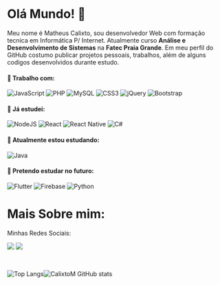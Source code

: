 # Olá Mundo! 👋


Meu nome é Matheus Calixto, sou desenvolvedor Web com formação tecnica em Informática P/ Internet. Atualmente curso **Análise e Desenvolvimento de Sistemas** na **Fatec Praia Grande**.
Em meu perfil do GitHub costumo publicar projetos pessoais, trabalhos, além de alguns codigos desenvolvidos durante estudo.

#### 💼 Trabalho com:
<img alt="JavaScript" src="https://img.shields.io/badge/javascript-%23323330.svg?style=for-the-badge&logo=javascript&logoColor=%23F7DF1E"/> <img alt="PHP" src="https://img.shields.io/badge/php-%23777BB4.svg?style=for-the-badge&logo=php&logoColor=white"/> <img alt="MySQL" src="https://img.shields.io/badge/mysql-%2300000f.svg?style=for-the-badge&logo=mysql&logoColor=white"/> <img alt="CSS3" src="https://img.shields.io/badge/css3-%231572B6.svg?style=for-the-badge&logo=css3&logoColor=white"/>  <img alt="jQuery" src="https://img.shields.io/badge/jquery-%230769AD.svg?style=for-the-badge&logo=jquery&logoColor=white"/> <img alt="Bootstrap" src="https://img.shields.io/badge/bootstrap-%23563D7C.svg?style=for-the-badge&logo=bootstrap&logoColor=white"/>

#### 📕 Já estudei:
<img alt="NodeJS" src="https://img.shields.io/badge/node.js-%2343853D.svg?style=for-the-badge&logo=node-dot-js&logoColor=white"/> <img alt="React" src="https://img.shields.io/badge/react-%2320232a.svg?style=for-the-badge&logo=react&logoColor=%2361DAFB"/> <img alt="React Native" src="https://img.shields.io/badge/react_native-%2320232a.svg?style=for-the-badge&logo=react&logoColor=%2361DAFB"/> <img alt="C#" src="https://img.shields.io/badge/c%23-%23239120.svg?style=for-the-badge&logo=c-sharp&logoColor=white"/>

#### 📕 Atualmente estou estudando:

<img alt="Java" src="https://img.shields.io/badge/java-%23323330.svg?style=for-the-badge&logo=java&logoColor=%23F7DF1E"/>

#### 📘 Pretendo estudar no futuro:

<img alt="Flutter" src="https://img.shields.io/badge/Flutter-%2302569B.svg?style=for-the-badge&logo=Flutter&logoColor=white" /> <img alt="Firebase" src="https://img.shields.io/badge/firebase-%23039BE5.svg?style=for-the-badge&logo=firebase"/> <img alt="Python" src="https://img.shields.io/badge/python-%2314354C.svg?style=for-the-badge&logo=python&logoColor=white"/>

# Mais Sobre mim:

Minhas Redes Sociais:

[<img src="https://img.shields.io/badge/linkedin-%230077B5.svg?&style=for-the-badge&logo=linkedin&logoColor=white" />](https://www.linkedin.com/in/matheus-calixto-29480719a/) [<img src = "https://img.shields.io/badge/instagram-%23E4405F.svg?&style=for-the-badge&logo=instagram&logoColor=white">](https://www.instagram.com/mcalixto1302/)


<br>

![Top Langs](https://github-readme-stats.vercel.app/api/top-langs/?username=CalixtoM&layout=compact&title_color=7A7ADB&text_color=D3D3D3&bg_color=0,000000,130F40&hide_border=true)![CalixtoM GitHub stats](https://github-readme-stats.vercel.app/api?username=CalixtoM&include_all_commits=true&count_private=true&show_icons=true&line_height=20&title_color=7A7ADB&icon_color=2234AE&text_color=D3D3D3&bg_color=0,130F40,000000&hide_border=true")


</br>


<!--
**CalixtoM/CalixtoM** is a ✨ _special_ ✨ repository because its `README.md` (this file) appears on your GitHub profile.

Here are some ideas to get you started:

- 🔭 I’m currently working on ...
- 🌱 I’m currently learning ...
- 👯 I’m looking to collaborate on ...
- 🤔 I’m looking for help with ...
- 💬 Ask me about ...
- 📫 How to reach me: ...
- 😄 Pronouns: ...
- ⚡ Fun fact: ...
-->
